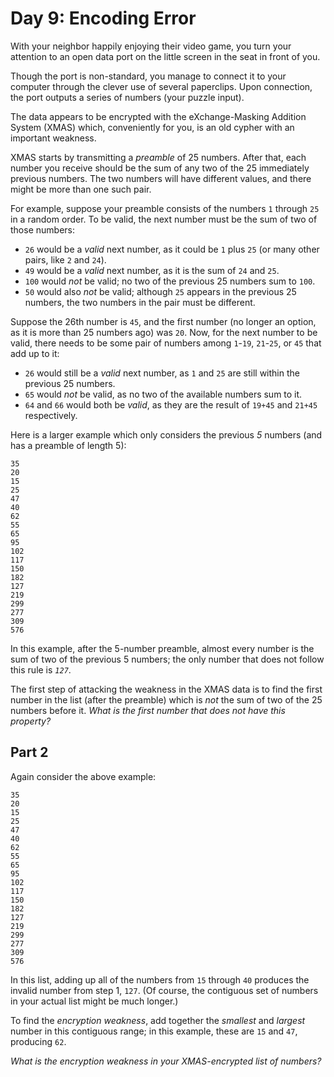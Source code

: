 # Day 9: Encoding Error

With your neighbor happily enjoying their video game, you turn your attention to
an open data port on the little screen in the seat in front of you.

Though the port is non-standard, you manage to connect it to your computer
through the clever use of several paperclips. Upon connection, the port outputs
a series of numbers (your puzzle input).

The data appears to be encrypted with the eXchange-Masking Addition System
(XMAS) which, conveniently for you, is an old cypher with an important weakness.

XMAS starts by transmitting a *preamble* of 25 numbers. After that, each number
you receive should be the sum of any two of the 25 immediately previous numbers.
The two numbers will have different values, and there might be more than one
such pair.

For example, suppose your preamble consists of the numbers `1` through `25` in a
random order. To be valid, the next number must be the sum of two of those
numbers:

  * `26` would be a *valid* next number, as it could be `1` plus `25` (or many
    other pairs, like `2` and `24`).
  * `49` would be a *valid* next number, as it is the sum of `24` and `25`.
  * `100` would *not* be valid; no two of the previous 25 numbers sum to `100`.
  * `50` would also *not* be valid; although `25` appears in the previous 25
    numbers, the two numbers in the pair must be different.

Suppose the 26th number is `45`, and the first number (no longer an option, as
it is more than 25 numbers ago) was `20`. Now, for the next number to be valid,
there needs to be some pair of numbers among `1`-`19`, `21`-`25`, or `45` that
add up to it:

  * `26` would still be a *valid* next number, as `1` and `25` are still within
    the previous 25 numbers.
  * `65` would *not* be valid, as no two of the available numbers sum to it.
  * `64` and `66` would both be *valid*, as they are the result of `19+45` and
    `21+45` respectively.

Here is a larger example which only considers the previous *5* numbers (and has
a preamble of length 5):

```
35
20
15
25
47
40
62
55
65
95
102
117
150
182
127
219
299
277
309
576
```

In this example, after the 5-number preamble, almost every number is the sum of
two of the previous 5 numbers; the only number that does not follow this rule is
*`127`*.

The first step of attacking the weakness in the XMAS data is to find the first
number in the list (after the preamble) which is *not* the sum of two of the 25
numbers before it. *What is the first number that does not have this property?*

## Part 2

Again consider the above example:

```
35
20
15
25
47
40
62
55
65
95
102
117
150
182
127
219
299
277
309
576
```

In this list, adding up all of the numbers from `15` through `40` produces the
invalid number from step 1, `127`. (Of course, the contiguous set of numbers in
your actual list might be much longer.)

To find the *encryption weakness*, add together the *smallest* and *largest*
number in this contiguous range; in this example, these are `15` and `47`,
producing `62`.

*What is the encryption weakness in your XMAS-encrypted list of numbers?*
